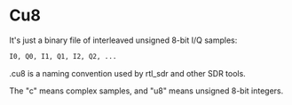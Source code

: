 # Cu8

It's just a binary file of interleaved unsigned 8-bit I/Q samples:

```txt
I0, Q0, I1, Q1, I2, Q2, ...
```

.cu8 is a naming convention used by rtl_sdr and other SDR tools.

The "c" means complex samples, and "u8" means unsigned 8-bit integers.
